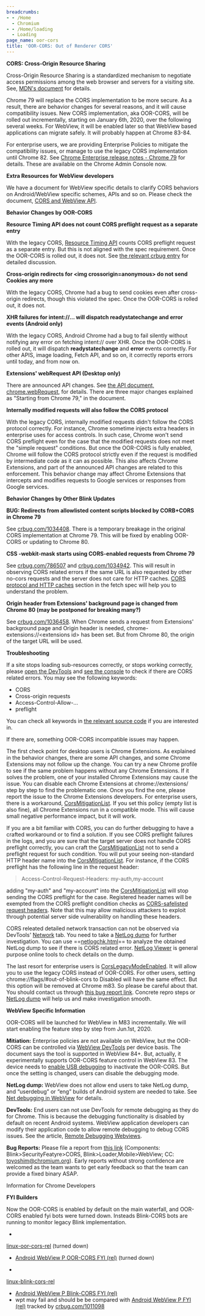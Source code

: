 ```yaml
---
breadcrumbs:
- - /Home
  - Chromium
- - /Home/loading
  - Loading
page_name: oor-cors
title: 'OOR-CORS: Out of Renderer CORS'
---
```


**CORS: Cross-Origin Resource Sharing**

Cross-Origin Resource Sharing is a standardized mechanism to negotiate access
permissions among the web browser and servers for a visiting site. See, [MDN's
document](https://developer.mozilla.org/en-US/docs/Web/HTTP/CORS) for details.

Chrome 79 will replace the CORS implementation to be more secure. As a result,
there are behavior changes for several reasons, and it will cause compatibility
issues. New CORS implementation, aka OOR-CORS, will be rolled out incrementally,
starting on January 6th, 2020, over the following several weeks. For WebView, it
will be enabled later so that WebView based applications can migrate safely. It
will probably happen at Chrome 83-84.

For enterprise users, we are providing Enterprise Policies to mitigate the
compatibility issues, or manage to use the legacy CORS implementation until
Chrome 82. See [Chrome Enterprise release notes - Chrome
79](https://support.google.com/chrome/a/answer/7679408) for details. These are
available on the Chrome Admin Console now.

**Extra Resources for WebView developers**

We have a document for WebView specific details to clarify CORS behaviors on
Android/WebView specific schemes, APIs and so on. Please check the document,
[CORS and WebView
API](https://chromium.googlesource.com/chromium/src/+/HEAD/android_webview/docs/cors-and-webview-api.md).

**Behavior Changes by OOR-CORS**

**Resource Timing API does not count CORS preflight request as a separate
entry**

With the legacy CORS, [Resource Timing
API](https://w3c.github.io/resource-timing/) counts CORS preflight request as a
separate entry. But this is not aligned with the spec requirement. Once the
OOR-CORS is rolled out, it does not. See [the relevant crbug
entry](https://bugs.chromium.org/p/chromium/issues/detail) for detailed
discussion.

**Cross-origin redirects for &lt;img crossorigin=anonymous&gt; do not send
Cookies any more**

With the legacy CORS, Chrome had a bug to send cookies even after cross-origin
redirects, though this violated the spec. Once the OOR-CORS is rolled out, it
does not.

**XHR failures for intent://... will dispatch readystatechange and error events
(Android only)**

With the legacy CORS, Android Chrome had a bug to fail silently without
notifying any error on fetching intent:// over XHR. Once the OOR-CORS is rolled
out, it will dispatch **readystatechange** and **error** events correctly. For
other APIS, image loading, Fetch API, and so on, it correctly reports errors
until today, and from now on.

**Extensions' webRequest API (Desktop only)**

There are announced API changes. See [the API document,
chrome.webRequest](https://developer.chrome.com/extensions/webRequest), for
details. There are three major changes explained as "Starting from Chrome 79,"
in the document.

**Internally modified requests will also follow the CORS protocol**

With the legacy CORS, internally modified requests didn't follow the CORS
protocol correctly. For instance, Chrome sometime injects extra headers in
enterprise uses for access controls. In such case, Chrome won't send CORS
preflight even for the case that the modified requests does not meet the "simple
request" conditions. But once the OOR-CORS is fully enabled, Chrome will follow
the CORS protocol strictly even if the request is modified by intermediate code
as it can as possible. This also affects Chrome Extensions, and part of the
announced API changes are related to this enforcement. This behavior change may
affect Chrome Extensions that intercepts and modifies requests to Google
services or responses from Google services.

**Behavior Changes by Other Blink Updates**

**BUG: Redirects from allowlisted content scripts blocked by CORB+CORS in Chrome
79**

See [crbug.com/](http://crbug.com/)[1034408](http://crbug.com/1034408). There is
a temporary breakage in the original CORS implementation at Chrome 79. This will
be fixed by enabling OOR-CORS or updating to Chrome 80.

**CSS -webkit-mask starts using CORS-enabled requests from Chrome 79**

See [crbug.com/](http://crbug.com/)[786507](http://crbug.com/786507) and
[crbug.com/](http://crbug.com/)[1034942](http://crbug.com/1034942). This will
result in observing CORS related errors if the same URL is also requested by
other no-cors requests and the server does not care for HTTP caches. [CORS
protocol and HTTP
caches](https://fetch.spec.whatwg.org/#cors-protocol-and-http-caches) section in
the fetch spec will help you to understand the problem.

**Origin header from Extensions' background page is changed from Chrome 80 (may
be postponed for breaking many?)**

See [crbug.com/](http://crbug.com/)[1036458](http://crbug.com/1036458). When
Chrome sends a request from Extensions' background page and Origin header is
needed, chrome-extensions://&lt;extensions id&gt; has been set. But from Chrome
80, the origin of the target URL will be used.

**Troubleshooting**

If a site stops loading sub-resources correctly, or stops working correctly,
please [open the
DevTools](https://developers.google.com/web/tools/chrome-devtools/open) and [see
the console](https://developers.google.com/web/tools/chrome-devtools/console) to
check if there are CORS related errors. You may see the following keywords:

*   CORS
*   Cross-origin requests
*   Access-Control-Allow-...
*   preflight

You can check all keywords in [the relevant source
code](https://cs.chromium.org/chromium/src/third_party/blink/renderer/platform/loader/cors/cors_error_string.cc)
if you are interested in.

If there are, something OOR-CORS incompatible issues may happen.

The first check point for desktop users is Chrome Extensions. As explained in
the behavior changes, there are some API changes, and some Chrome Extensions may
not follow up the change. You can try a new Chrome profile to see if the same
problem happens without any Chrome Extensions. If it solves the problem, one of
your installed Chrome Extensions may cause the issue. You can disable each
Chrome Extensions at chrome://extensions/ step by step to find the problematic
one. Once you find the one, please report the issue to the Chrome Extensions
developers. For enterprise users, there is a workaround,
[CorsMitigationList](https://cloud.google.com/docs/chrome-enterprise/policies/).
If you set this policy (empty list is also fine), all Chrome Extensions run in a
compatible mode. This will cause small negative performance impact, but it will
work.

If you are a bit familiar with CORS, you can do further debugging to have a
crafted workaround or to find a solution. If you see CORS preflight failures in
the logs, and you are sure that the target server does not handle CORS preflight
correctly, you can craft the
[CorsMitigationList](https://cloud.google.com/docs/chrome-enterprise/policies/)
not to send a preflight request for such condition. You will put your seeing
non-standard HTTP header name into the
[CorsMitigationList](https://cloud.google.com/docs/chrome-enterprise/policies/).
For instance, if the CORS preflight has the following line in the request
header:

> Access-Control-Request-Headers: my-auth,my-account

adding "my-auth" and "my-account" into the
[CorsMitigationList](https://cloud.google.com/docs/chrome-enterprise/policies/)
will stop sending the CORS preflight for the case. Registered header names will
be exempted from the CORS preflight condition checks as [CORS-safelisted request
headers](https://fetch.spec.whatwg.org/#cors-safelisted-request-header). Note
that this may allow malicious attackers to exploit through potential server side
vulnerability on handling these headers.

CORS releated detailed network transaction can not be observed via DevTools'
[Network](https://developers.google.com/web/tools/chrome-devtools/network) tab.
You need to take a [NetLog dump](/for-testers/providing-network-details) for
further investigation. You can use
==[netlogchk.html](/Home/loading/oor-cors/netlogchk.html)== to analyze the
obtained NetLog dump to see if there is CORS related error. [NetLog
Viewer](https://netlog-viewer.appspot.com/#import) is general purpose online
tools to check details on the dump.

The last resort for enterprise users is
[CorsLegacyModeEnabled](https://cloud.google.com/docs/chrome-enterprise/policies/).
It will allow you to use the legacy CORS instead of OOR-CORS. For other users,
setting chrome://flags/#out-of-blink-cors to Disabled will have the same effect.
But this option will be removed at Chrome m83. So please be careful about that.
You should contact us through [this bug report
link](https://bugs.chromium.org/p/chromium/issues/entry). Concrete repro steps
or [NetLog dump](/for-testers/providing-network-details) will help us and make
investigation smooth.

**WebView Specific Information**

OOR-CORS will be launched for WebView in M83 incrementally. We will start
enabling the feature step by step from Jun.1st, 2020.

**Mitiation:** Enterprise policies are not available on WebView, but the
OOR-CORS can be controlled via [WebView
DevTools](https://chromium.googlesource.com/chromium/src/+/HEAD/android_webview/docs/developer-ui.md)
per device basis. The document says the tool is supported in WebView 84+. But,
actually, it experimentally supports OOR-CORS feature control in WebView 83. The
device needs to [enable USB
debugging](https://developer.android.com/studio/debug/dev-options) to inactivate
the OOR-CORS. But once the setting is changed, users can disable the debugging
mode.

**NetLog dump:** WebView does not allow end users to take NetLog dump, and
“userdebug” or “eng” builds of Android system are needed to take. See [Net
debugging in
WebView](https://chromium.googlesource.com/chromium/src/+/master/android_webview/docs/net-debugging.md)
for details.

**DevTools:** End users can not use DevTools for remote debugging as they do for
Chrome. This is because the debugging functionality is disabled by default on
recent Android systems. WebView application developers can modify their
application code to allow remote debugging to debug CORS issues. See the
article, [Remote Debugging
Webviews](https://developers.google.com/web/tools/chrome-devtools/remote-debugging/webviews).

**Bug Reports:** Please file a report from [this
link](https://bugs.chromium.org/p/chromium/issues/entry) (Components:
Blink&gt;SecurityFeatyre&gt;CORS, Blink&gt;Loader,Mobile&gt;WebView; CC:
toyoshim@chromium.org). Early reports without strong confidence are welcomed as
the team wants to get early feedback so that the team can provide a fixed binary
ASAP.

Information for Chrome Developers

**FYI Builders**

Now the OOR-CORS is enabled by default on the main waterfall, and OOR-CORS
enabled fyi bots were turned down. Insteads Blink-CORS bots are running to
monitor legacy Blink implementation.

-
[linux-oor-cors-rel](https://ci.chromium.org/p/chromium/builders/ci/linux-oor-cors-rel)
(turned down)

- [Android WebView P OOR-CORS FYI
(rel)](https://ci.chromium.org/p/chromium/builders/ci/Android%20WebView%20P%20OOR-CORS%20FYI%20%28rel%29)
(turned down)

-
[linux-blink-cors-rel](https://ci.chromium.org/p/chromium/builders/ci/linux-blink-cors-rel)

- [Android WebView P Blink-CORS FYI
(rel)](https://ci.chromium.org/p/chromium/builders/ci/Android%20WebView%20P%20Blink-CORS%20FYI%20%28rel%29)
- wpt may fail and should be be compared with [Android WebView P FYI
(rel)](https://ci.chromium.org/p/chromium/builders/ci/Android%20WebView%20P%20FYI%20%28rel%29)
tracked by [crbug.com/1011098](http://crbug.com/1011098)